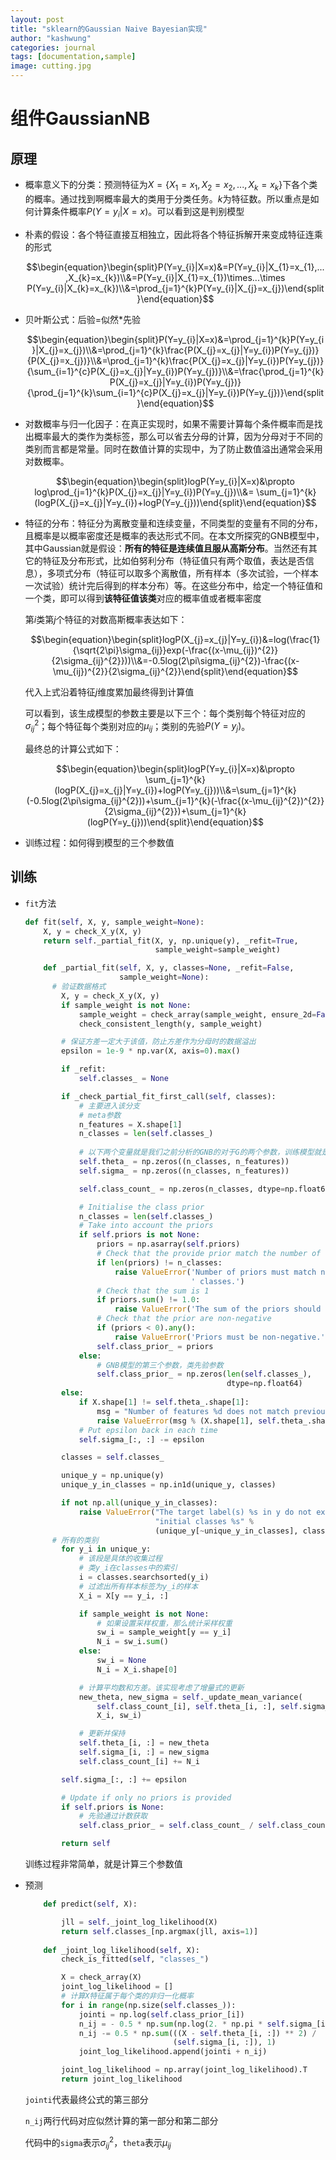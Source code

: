 ```yaml
---
layout: post
title: "sklearn的Gaussian Naive Bayesian实现"
author: "kashwung"
categories: journal
tags: [documentation,sample]
image: cutting.jpg
---
```


# 组件GaussianNB

## 原理

- 概率意义下的分类：预测特征为$X=\left\{X_{1}=x_{1},X_{2}=x_{2},...,X_{k}=x_{k}\right\}$下各个类的概率。通过找到啊概率最大的类用于分类任务。$k$为特征数。所以重点是如何计算条件概率$P(Y=y_{i}|X=x)$。可以看到这是判别模型

- 朴素的假设：各个特征直接互相独立，因此将各个特征拆解开来变成特征连乘的形式

  $$\begin{equation}\begin{split}P(Y=y_{i}|X=x)&=P(Y=y_{i}|X_{1}=x_{1},...,X_{k}=x_{k})\\&=P(Y=y_{i}|X_{1}=x_{1})\times...\times P(Y=y_{i}|X_{k}=x_{k})\\&=\prod_{j=1}^{k}P(Y=y_{i}|X_{j}=x_{j})\end{split}\end{equation}$$

- 贝叶斯公式：后验=似然*先验

  $$\begin{equation}\begin{split}P(Y=y_{i}|X=x)&=\prod_{j=1}^{k}P(Y=y_{i}|X_{j}=x_{j})\\&=\prod_{j=1}^{k}\frac{P(X_{j}=x_{j}|Y=y_{i})P(Y=y_{j})}{P(X_{j}=x_{j})}\\&=\prod_{j=1}^{k}\frac{P(X_{j}=x_{j}|Y=y_{i})P(Y=y_{j})}{\sum_{i=1}^{c}P(X_{j}=x_{j}|Y=y_{i})P(Y=y_{j})}\\&=\frac{\prod_{j=1}^{k}P(X_{j}=x_{j}|Y=y_{i})P(Y=y_{j})}{\prod_{j=1}^{k}\sum_{i=1}^{c}P(X_{j}=x_{j}|Y=y_{i})P(Y=y_{j})}\end{split}\end{equation}$$

- 对数概率与归一化因子：在真正实现时，如果不需要计算每个条件概率而是找出概率最大的类作为类标签，那么可以省去分母的计算，因为分母对于不同的类别而言都是常量。同时在数值计算的实现中，为了防止数值溢出通常会采用对数概率。

  $$\begin{equation}\begin{split}logP(Y=y_{i}|X=x)&\propto log\prod_{j=1}^{k}P(X_{j}=x_{j}|Y=y_{i})P(Y=y_{j})\\&= \sum_{j=1}^{k}(logP(X_{j}=x_{j}|Y=y_{i})+logP(Y=y_{j}))\end{split}\end{equation}$$

- 特征的分布：特征分为离散变量和连续变量，不同类型的变量有不同的分布，且概率是以概率密度还是概率的表达形式不同。在本文所探究的GNB模型中，其中Gaussian就是假设：**所有的特征是连续值且服从高斯分布**。当然还有其它的特征及分布形式，比如伯努利分布（特征值只有两个取值，表达是否信息），多项式分布（特征可以取多个离散值，所有样本（多次试验，一个样本一次试验）统计完后得到的样本分布）等。在这些分布中，给定一个特征值和一个类，即可以得到**该特征值该类**对应的概率值或者概率密度

  第$i$类第$j$个特征的对数高斯概率表达如下：

  $$\begin{equation}\begin{split}logP(X_{j}=x_{j}|Y=y_{i})&=log(\frac{1}{\sqrt{2\pi}\sigma_{ij}}exp(-\frac{(x-\mu_{ij})^{2}}{2\sigma_{ij}^{2}}))\\&=-0.5log(2\pi\sigma_{ij}^{2})-\frac{(x-\mu_{ij})^{2}}{2\sigma_{ij}^{2}}\end{split}\end{equation}$$

  代入上式沿着特征$j$维度累加最终得到计算值

  可以看到，该生成模型的参数主要是以下三个：每个类别每个特征对应的$\sigma_{ij}^{2}$；每个特征每个类别对应的$\mu_{ij}$；类别的先验$P(Y=y_{j})$。

  最终总的计算公式如下：

  $$\begin{equation}\begin{split}logP(Y=y_{i}|X=x)&\propto \sum_{j=1}^{k}(logP(X_{j}=x_{j}|Y=y_{i})+logP(Y=y_{j}))\\&=\sum_{j=1}^{k}(-0.5log(2\pi\sigma_{ij}^{2}))+\sum_{j=1}^{k}(-\frac{(x-\mu_{ij}^{2})^{2}}{2\sigma_{ij}^{2}})+\sum_{j=1}^{k}(logP(Y=y_{j}))\end{split}\end{equation}$$

- 训练过程：如何得到模型的三个参数值

  

  

## 训练

- `fit`方法

  ```python
  def fit(self, X, y, sample_weight=None):
      X, y = check_X_y(X, y)
      return self._partial_fit(X, y, np.unique(y), _refit=True,
                               sample_weight=sample_weight)
  
      def _partial_fit(self, X, y, classes=None, _refit=False,
                       sample_weight=None):
  		# 验证数据格式
          X, y = check_X_y(X, y)
          if sample_weight is not None:
              sample_weight = check_array(sample_weight, ensure_2d=False)
              check_consistent_length(y, sample_weight)
  
          # 保证方差一定大于该值，防止方差作为分母时的数据溢出
          epsilon = 1e-9 * np.var(X, axis=0).max()
  
          if _refit:
              self.classes_ = None
  
          if _check_partial_fit_first_call(self, classes):
              # 主要进入该分支
              # meta参数
              n_features = X.shape[1]
              n_classes = len(self.classes_)
              
              # 以下两个变量就是我们之前分析的GNB的对于G的两个参数，训练模型就是得到这两个参数
              self.theta_ = np.zeros((n_classes, n_features))
              self.sigma_ = np.zeros((n_classes, n_features))
  
              self.class_count_ = np.zeros(n_classes, dtype=np.float64)
  
              # Initialise the class prior
              n_classes = len(self.classes_)
              # Take into account the priors
              if self.priors is not None:
                  priors = np.asarray(self.priors)
                  # Check that the provide prior match the number of classes
                  if len(priors) != n_classes:
                      raise ValueError('Number of priors must match number of'
                                       ' classes.')
                  # Check that the sum is 1
                  if priors.sum() != 1.0:
                      raise ValueError('The sum of the priors should be 1.')
                  # Check that the prior are non-negative
                  if (priors < 0).any():
                      raise ValueError('Priors must be non-negative.')
                  self.class_prior_ = priors
              else:
                  # GNB模型的第三个参数，类先验参数
                  self.class_prior_ = np.zeros(len(self.classes_),
                                               dtype=np.float64)
          else:
              if X.shape[1] != self.theta_.shape[1]:
                  msg = "Number of features %d does not match previous data %d."
                  raise ValueError(msg % (X.shape[1], self.theta_.shape[1]))
              # Put epsilon back in each time
              self.sigma_[:, :] -= epsilon
  
          classes = self.classes_
  
          unique_y = np.unique(y)
          unique_y_in_classes = np.in1d(unique_y, classes)
  
          if not np.all(unique_y_in_classes):
              raise ValueError("The target label(s) %s in y do not exist in the "
                               "initial classes %s" %
                               (unique_y[~unique_y_in_classes], classes))
  		# 所有的类别
          for y_i in unique_y:
              # 该段是具体的收集过程
              # 类y_i在classes中的索引
              i = classes.searchsorted(y_i)
              # 过滤出所有样本标签为y_i的样本
              X_i = X[y == y_i, :]
  
              if sample_weight is not None:
                  # 如果设置采样权重，那么统计采样权重
                  sw_i = sample_weight[y == y_i]
                  N_i = sw_i.sum()
              else:
                  sw_i = None
                  N_i = X_i.shape[0]
  
              # 计算平均数和方差。该实现考虑了增量式的更新
              new_theta, new_sigma = self._update_mean_variance(
                  self.class_count_[i], self.theta_[i, :], self.sigma_[i, :],
                  X_i, sw_i)
  
              # 更新并保持
              self.theta_[i, :] = new_theta
              self.sigma_[i, :] = new_sigma
              self.class_count_[i] += N_i
  
          self.sigma_[:, :] += epsilon
  
          # Update if only no priors is provided
          if self.priors is None:
              # 先验通过计数获取
              self.class_prior_ = self.class_count_ / self.class_count_.sum()
  
          return self
  ```

  训练过程非常简单，就是计算三个参数值

- 预测

  ```python
      def predict(self, X):
  
          jll = self._joint_log_likelihood(X)
          return self.classes_[np.argmax(jll, axis=1)]
      
      def _joint_log_likelihood(self, X):
          check_is_fitted(self, "classes_")
  
          X = check_array(X)
          joint_log_likelihood = []
          # 计算X特征属于每个类的非归一化概率
          for i in range(np.size(self.classes_)):
              jointi = np.log(self.class_prior_[i])
              n_ij = - 0.5 * np.sum(np.log(2. * np.pi * self.sigma_[i, :]))
              n_ij -= 0.5 * np.sum(((X - self.theta_[i, :]) ** 2) /
                                   (self.sigma_[i, :]), 1)
              joint_log_likelihood.append(jointi + n_ij)
  
          joint_log_likelihood = np.array(joint_log_likelihood).T
          return joint_log_likelihood
  ```

  `jointi`代表最终公式的第三部分

  `n_ij`两行代码对应似然计算的第一部分和第二部分

  代码中的`sigma`表示$\sigma_{ij}^{2}$，`theta`表示$\mu_{ij}$